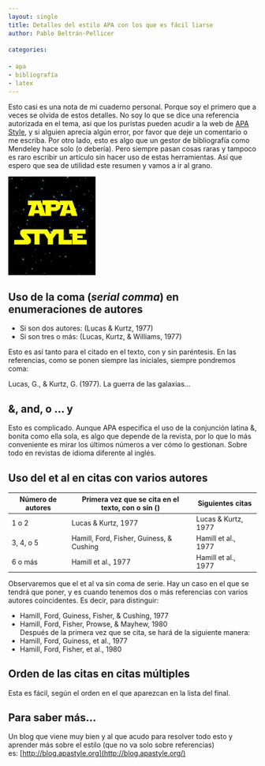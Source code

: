 ```yaml
--- 
layout: single 
title: Detalles del estilo APA con los que es fácil liarse 
author: Pablo Beltrán-Pellicer 

categories:
 
- apa 
- bibliografía 
- latex 
---
```




Esto casi es una nota de mi cuaderno personal. Porque soy el primero que a veces se olvida de estos detalles. No soy lo que se dice una referencia autorizada en el tema, así que los puristas pueden acudir a la web de [APA Style](http://www.apastyle.org/), y si alguien aprecia algún error, por favor que deje un comentario o me escriba. Por otro lado, esto es algo que un gestor de bibliografía como Mendeley hace solo (o debería). Pero siempre pasan cosas raras y tampoco es raro escribir un artículo sin hacer uso de estas herramientas. Así que espero que sea de utilidad este resumen y vamos a ir al grano.  

![](/assets/img/2017-10-13-image-0000.png)

## Uso de la coma (*serial comma*) en enumeraciones de autores

- Si son dos autores: (Lucas & Kurtz, 1977)
- Si son tres o más: (Lucas, Kurtz, & Williams, 1977)

Esto es así tanto para el citado en el texto, con y sin paréntesis. En las referencias, como se ponen siempre las iniciales, siempre pondremos coma:   

Lucas, G., & Kurtz, G. (1977). La guerra de las galaxias...

## &, and, o ... y

Esto es complicado. Aunque APA especifica el uso de la conjunción latina &, bonita como ella sola, es algo que depende de la revista, por lo que lo más conveniente es mirar los últimos números a ver cómo lo gestionan. Sobre todo en revistas de idioma diferente al inglés. 

 ## Uso del et al en citas con varios autores

  
<table>
<thead>
<tr class="header">
<th>Número de autores</th>
<th>Primera vez que se cita en el texto, con o sin ()</th>
<th>Siguientes citas</th>
</tr>
</thead>
<tbody>
<tr class="odd">
<td>1 o 2</td>
<td>Lucas &amp; Kurtz, 1977</td>
<td>Lucas &amp; Kurtz, 1977</td>
</tr>
<tr class="even">
<td>3, 4, o 5</td>
<td>Hamill, Ford, Fisher, Guiness, &amp; Cushing</td>
<td>Hamill et al., 1977</td>
</tr>
<tr class="odd">
<td>6 o más</td>
<td>Hamill et al., 1977</td>
<td>Hamill et al., 1977</td>
</tr>
</tbody>
</table>

  

Observaremos que el et al va sin coma de serie. Hay un caso en el que se tendrá que poner, y es cuando tenemos dos o más referencias con varios autores coincidentes. Es decir, para distinguir:   

- Hamill, Ford, Guiness, Fisher, & Cushing, 1977  
- Hamill, Ford, Fisher, Prowse, & Mayhew, 1980  
Después de la primera vez que se cita, se hará de la siguiente manera:  
- Hamill, Ford, Guiness, et al., 1977  
- Hamill, Ford, Fisher, et al., 1980

## Orden de las citas en citas múltiples

Esta es fácil, según el orden en el que aparezcan en la lista del final.

## Para saber más... 
Un blog que viene muy bien y al que acudo para resolver todo esto y aprender más sobre el estilo (que no va solo sobre referencias) es: [http://blog.apastyle.org](http://blog.apastyle.org/)

  
